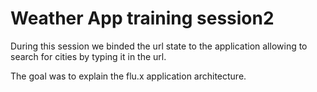 # Weather App training session2

During this session we binded the url state to the application allowing to search for cities by typing it in the url.

The goal was to explain the flu.x application architecture.
